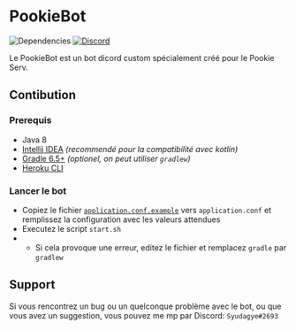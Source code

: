 # PookieBot

![Dependencies](https://img.shields.io/librariesio/github/DV8FromTheWorld/JDA?label=Discord%20JDA&style=flat-square)
[![Discord](https://img.shields.io/discord/477930947728113673?label=Pookie%20Serv&style=flat-square)](https://discord.gg/HEpGN68)

Le PookieBot est un bot dicord custom spécialement créé pour le Pookie Serv.

## Contibution

### Prerequis

- Java 8
- [Intellij IDEA](https://www.jetbrains.com/fr-fr/idea/download/) *(recommendé pour la compatibilité avec kotlin)*
- [Gradle 6.5+](https://gradle.org/) *(optionel, on peut utiliser `gradlew`)*
- [Heroku CLI](https://devcenter.heroku.com/articles/heroku-cli)

### Lancer le bot

- Copiez le fichier [`application.conf.example`](/src/main/resources/application.conf.example) vers `application.conf` et remplissez la configuration avec les valeurs attendues
- Executez le script `start.sh`
- - Si cela provoque une erreur, editez le fichier et remplacez `gradle` par `gradlew`

## Support

Si vous rencontrez un bug ou un quelconque problème avec le bot, ou que vous avez un suggestion, vous pouvez me mp par Discord: `Syudagye#2693`
